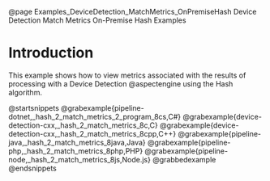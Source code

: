 @page Examples_DeviceDetection_MatchMetrics_OnPremiseHash Device Detection Match Metrics On-Premise Hash Examples

# Introduction

This example shows how to view metrics associated with the results of processing with a Device Detection
@aspectengine using the Hash algorithm.

@startsnippets
@grabexample{pipeline-dotnet,_hash_2_match_metrics_2_program_8cs,C#}
@grabexample{device-detection-cxx,_hash_2_match_metrics_8c,C}
@grabexample{device-detection-cxx,_hash_2_match_metrics_8cpp,C++}
@grabexample{pipeline-java,_hash_2_match_metrics_8java,Java}
@grabexample{pipeline-php,_hash_2_match_metrics_8php,PHP}
@grabexample{pipeline-node,_hash_2_match_metrics_8js,Node.js}
@grabbedexample
@endsnippets
